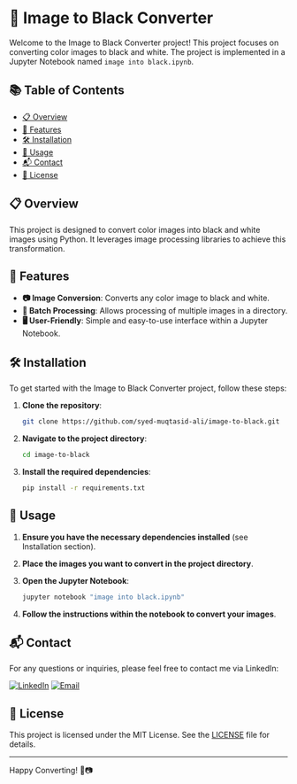 # 🖤 Image to Black Converter

Welcome to the Image to Black Converter project! This project focuses on converting color images to black and white. The project is implemented in a Jupyter Notebook named `image into black.ipynb`.

## 📚 Table of Contents
- [📋 Overview](#overview)
- [🎯 Features](#features)
- [🛠️ Installation](#installation)
- [🚀 Usage](#usage)
- [📬 Contact](#contact)
- [📜 License](#license)

## 📋 Overview
This project is designed to convert color images into black and white images using Python. It leverages image processing libraries to achieve this transformation.

## 🎯 Features
- **📷 Image Conversion**: Converts any color image to black and white.
- **🔄 Batch Processing**: Allows processing of multiple images in a directory.
- **🖥️ User-Friendly**: Simple and easy-to-use interface within a Jupyter Notebook.

## 🛠️ Installation
To get started with the Image to Black Converter project, follow these steps:

1. **Clone the repository**:
    ```sh
    git clone https://github.com/syed-muqtasid-ali/image-to-black.git
    ```

2. **Navigate to the project directory**:
    ```sh
    cd image-to-black
    ```

3. **Install the required dependencies**:
    ```sh
    pip install -r requirements.txt
    ```

## 🚀 Usage

1. **Ensure you have the necessary dependencies installed** (see Installation section).

2. **Place the images you want to convert in the project directory**.

3. **Open the Jupyter Notebook**:
    ```sh
    jupyter notebook "image into black.ipynb"
    ```

4. **Follow the instructions within the notebook to convert your images**.

## 📬 Contact
For any questions or inquiries, please feel free to contact me via LinkedIn:

[![LinkedIn](https://img.shields.io/badge/LinkedIn-0077B5?style=flat-square&logo=linkedin&logoColor=white)](https://www.linkedin.com/in/syed-muqtasid-ali-91a0a623a/)
[![Email](https://img.shields.io/badge/Email-D14836?style=flat-square&logo=gmail&logoColor=white)](mailto:muqtasid5266@gmail.com)

## 📜 License
This project is licensed under the MIT License. See the [LICENSE](LICENSE) file for details.

---

Happy Converting! 🖤📷
